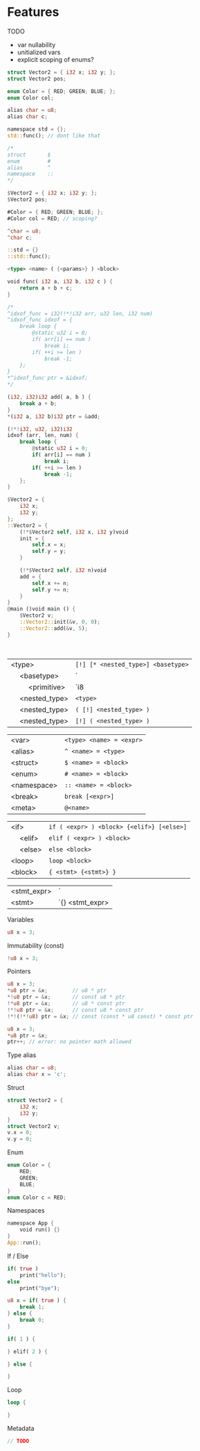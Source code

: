 # Features

TODO
- var nullability
- unitialized vars
- explicit scoping of enums?

```rs
struct Vector2 = { i32 x; i32 y; };
struct Vector2 pos;

enum Color = { RED; GREEN; BLUE; };
enum Color col;

alias char = u8;
alias char c;

namespace std = {};
std::func(); // dont like that

/*
struct       $
enum         #
alias        ^
namespace    ::
*/

$Vector2 = { i32 x; i32 y; };
$Vector2 pos;

#Color = { RED; GREEN; BLUE; };
#Color col = RED; // scoping?

^char = u8;
^char c;

::std = {}
::std::func();

```

```rs
<type> <name> ( {<params>} ) <block>

void func( i32 a, i32 b, i32 c ) {
    return a + b + c;
}

/*
^idxof_func = i32(!*!i32 arr, u32 len, i32 num)
^idxof_func idxof = {
    break loop {
        @static u32 i = 0;
        if( arr[i] == num )
            break i;
        if( ++i >= len )
            break -1;
    };
}
*^idxof_func ptr = &idxof;
*/

(i32, i32)i32 add( a, b ) {
    break a + b;
}
*(i32 a, i32 b)i32 ptr = &add;

(!*!i32, u32, i32)i32
idxof (arr, len, num) {
    break loop {
        @static u32 i = 0;
        if( arr[i] == num )
            break i;
        if( ++i >= len )
            break -1;
    };
}

```

```rs
$Vector2 = {
    i32 x;
    i32 y;
};
::Vector2 = {
    (!*$Vector2 self, i32 x, i32 y)void
    init = {
        self.x = x;
        self.y = y;
    }

    (!*$Vector2 self, i32 n)void
    add = {
        self.x += n;
        self.y += n;
    }
}
@main ()void main () {
    $Vector2 v;
    ::Vector2::init(&v, 0, 0);
    ::Vector2::add(&v, 5);
}
```

<br>

| | |
|-|-|
\<type>                     | `[!] [* <nested_type>] <basetype>`
&emsp; \<basetype>          | `<primitive> | $ <name> | # <name> | ^ <name>` <!-- $struct, #enum, ^alias -->
&emsp; &emsp; \<primitive>  | `i8 | i16 | i32 | i64 | u8 | u16 | u32 | u64 | f32 | f64 | bool`
&emsp; \<nested_type>       | `<type>` 
&emsp; \<nested_type>       | `( [!] <nested_type> )` 
&emsp; \<nested_type>       | `[!] ( <nested_type> )` 

| | |
|-|-|
\<var>       | `<type> <name> = <expr>`
\<alias>     | `^ <name> = <type>`
\<struct>    | `$ <name> = <block>`
\<enum>      | `# <name> = <block>`
\<namespace> | `:: <name> = <block>`
\<break>     | `break [<expr>]`
\<meta>      | `@<name>`

| | |
|-|-|
\<if>          | `if ( <expr> ) <block> {<elif>} [<else>]`
&emsp; \<elif> | `elif ( <expr> ) <block>`
&emsp; \<else> | `else <block>`
\<loop>        | `loop <block>`
\<block>       | `{ <stmt> {<stmt>} }`

| | |
|-|-|
\<stmt_expr> | `<if> | <loop> | <block>`
\<stmt> | `{<meta>} <stmt_expr> | (<var> | <alias> | <struct> | <enum> | <namespace> | <break>) ;`

Variables

```rs
u8 x = 3;
```

Immutability (const)

```rs
!u8 x = 3;
```

Pointers

```rs
u8 x = 3;
*u8 ptr = &x;        // u8 * ptr
*!u8 ptr = &x;       // const u8 * ptr
!*u8 ptr = &x;       // u8 * const ptr
!*!u8 ptr = &x;      // const u8 * const ptr
!*!(!*!u8) ptr = &x; // const (const * u8 const) * const ptr
```

```rs
u8 x = 3;
*u8 ptr = &x;
ptr++; // error: no pointer math allowed
```

Type alias

```rs
alias char = u8;
alias char x = 'c';
```

Struct

```rs
struct Vector2 = {
    i32 x;
    i32 y;
}
struct Vector2 v;
v.x = 0;
v.y = 0;
```

Enum

```rs
enum Color = {
    RED;
    GREEN;
    BLUE;
}
enum Color c = RED;
```

Namespaces

```rs
namespace App {
    void run() {}
}
App::run();
```

<!--
Use
```rs
namespace App {
    void run() {}
}
if( true ) {
    use App;
    run();
}
```
-->

If / Else

```rs
if( true )
    print("hello");
else
    print("bye");

u8 x = if( true ) {
    break 1;
} else {
    break 0;
}

if( 1 ) {

} elif( 2 ) {

} else {

}
```

Loop

```rs
loop {

}
```

Metadata

```rs
// TODO
```